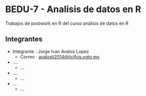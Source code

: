 # BEDU-7 - Analisis de datos en R
Trabajos de postwork en R del curso análisis de datos en R

## Integrantes
  - Integrante : Jorge Ivan Avalos Lopez
      - Correo : avaloslj2014@licifug.ugto.mx
  - ....
     - ...
  - ....
     - ...
  - ...
     - ...
  

